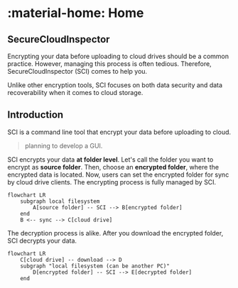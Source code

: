 # :material-home: Home

## SecureCloudInspector

Encrypting your data before uploading to cloud drives should be a common practice. However, managing this process is often tedious. Therefore, SecureCloudInspector (SCI) comes to help you.

Unlike other encryption tools, SCI focuses on both data security and data recoverability when it comes to cloud storage.

## Introduction

SCI is a command line tool that encrypt your data before uploading to cloud.

> planning to develop a GUI.

SCI encrypts your data **at folder level**. Let's call the folder you want to encrypt as **source folder**. Then, choose an **encrypted folder**, where the encrypted data is located. Now, users can set the encrypted folder for sync by cloud drive clients. The encrypting process is fully managed by SCI.

```mermaid
flowchart LR
    subgraph local filesystem
        A[source folder] -- SCI --> B[encrypted folder]
    end
    B <-- sync --> C[cloud drive]
```

The decryption process is alike. After you download the encrypted folder, SCI decrypts your data.

```mermaid
flowchart LR
    C[cloud drive] -- download --> D
    subgraph "local filesystem (can be another PC)"
        D[encrypted folder] -- SCI --> E[decrypted folder]
    end
```
